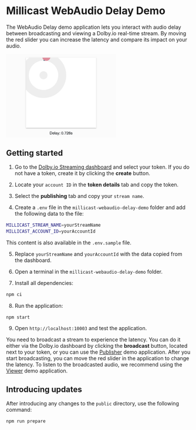# Millicast WebAudio Delay Demo

The WebAudio Delay demo application lets you interact with audio delay between broadcasting and viewing a Dolby.io real-time stream. By moving the red slider you can increase the latency and compare its impact on your audio.

<img src="./delay_app_img.png" width="300" style="vertical-align:middle">

## Getting started

1. Go to the [Dolby.io Streaming dashboard](https://dashboard.dolby.io/) and select your token. If you do not have a token, create it by clicking the **create** button.

2. Locate your `account ID` in the **token details** tab and copy the token.

3. Select the **publishing** tab and copy your `stream name`.

4. Create a `.env` file in the `millicast-webaudio-delay-demo` folder and add the following data to the file: 

```sh
MILLICAST_STREAM_NAME=yourStreamName
MILLICAST_ACCOUNT_ID=yourAccountId
```

This content is also available in the `.env.sample` file.

5. Replace `yourStreamName` and `yourAccountId` with the data copied from the dashboard.

6. Open a terminal in the `millicast-webaudio-delay-demo` folder.

7. Install all dependencies:
```sh
npm ci
```
8. Run the application:
```sh
npm start
```

9. Open `http://localhost:10003` and test the application.

You need to broadcast a stream to experience the latency. You can do it either via the Dolby.io dashboard by clicking the **broadcast** button, located next to your token, or you can use the [Publisher](../millicast-publisher-demo/) demo application. After you start broadcasting, you can move the red slider in the application to change the latency. To listen to the broadcasted audio, we recommend using the [Viewer](../millicast-viewer-demo/) demo application.

## Introducing updates
After introducing any changes to the `public` directory, use the following command:
```
npm run prepare
```